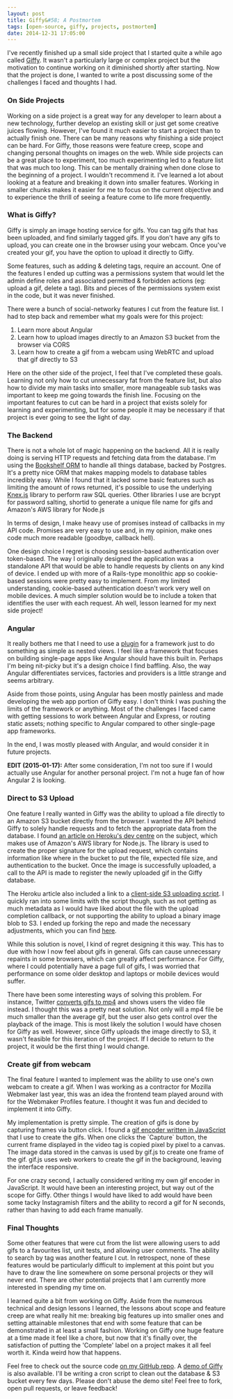 ```yaml
---
layout: post
title: Giffy&#58; A Postmortem
tags: [open-source, giffy, projects, postmortem]
date: 2014-12-31 17:05:00
---
```

I've recently finished up a small side project that I started quite a
while ago called [Giffy](http://giffy.dale.io). It wasn't a particularly large or complex
project but the motivation to continue working on it diminished
shortly after starting. Now that the project is done, I wanted to
write a post discussing some of the challenges I faced and thoughts I
had.

### On Side Projects

Working on a side project is a great way for any developer to learn
about a new technology, further develop an existing skill or just get
some creative juices flowing. However, I've found it much easier to
start a project than to actually finish one. There can be many reasons
why finishing a side project can be hard. For Giffy, those reasons
were feature creep, scope and changing personal thoughts on images on
the web. While side projects can be a great place to experiment, too
much experimenting led to a feature list that was much too long. This
can be mentally draining when done close to the beginning of a
project. I wouldn't recommend it. I've learned a lot about looking at
a feature and breaking it down into smaller features. Working in
smaller chunks makes it easier for me to focus on the current
objective and to experience the thrill of seeing a feature come to
life more frequently.

### What is Giffy?

Giffy is simply an image hosting service for gifs. You can tag gifs
that has been uploaded, and find similarly tagged gifs. If you don't
have any gifs to upload, you can create one in the browser using your
webcam. Once you've created your gif, you have the option to upload it
directly to Giffy.

Some features, such as adding & deleting tags, require an account. One
of the features I ended up cutting was a permissions system that would
let the admin define roles and associated permitted & forbidden
actions (eg: upload a gif, delete a tag). Bits and pieces of the
permissions system exist in the code, but it was never finished.

There were a bunch of social-networky features I cut from the feature
list. I had to step back and remember what my goals were for this
project:
1.  Learn more about Angular
2.  Learn how to upload images directly to an Amazon S3 bucket from the
    browser via CORS
3.  Learn how to create a gif from a webcam using WebRTC and upload
    that gif directly to S3

Here on the other side of the project, I feel that I've completed
these goals. Learning not only how to cut unnecessary fat from the
feature list, but also how to divide my main tasks into smaller, more
manageable sub tasks was important to keep me going towards the finish
line. Focusing on the important features to cut can be hard in a
project that exists solely for learning and experimenting, but for
some people it may be necessary if that project is ever going to see
the light of day.

### The Backend

There is not a whole lot of magic happening on the backend. All it is
really doing is serving HTTP requests and fetching data from the
database. I'm using the [Bookshelf ORM](http://bookshelfjs.org/) to handle all things database,
backed by Postgres. It's a pretty nice ORM that makes mapping models
to database tables incredibly easy. While I found that it lacked some
basic features such as limiting the amount of rows returned, it's
possible to use the underlying [Knex.js](http://knexjs.org/) library to perform raw SQL
queries. Other libraries I use are bcrypt for password salting,
shortid to generate a unique file name for gifs and Amazon's AWS
library for Node.js

In terms of design, I make heavy use of promises instead of callbacks
in my API code. Promises are very easy to use and, in my opinion, make
ones code much more readable (goodbye, callback hell).

One design choice I regret is choosing session-based authentication
over token-based. The way I originally designed the application was a
standalone API that would be able to handle requests by clients on any
kind of device. I ended up with more of a Rails-type monolithic app so
cookie-based sessions were pretty easy to implement. From my limited
understanding, cookie-based authentication doesn't work very well on
mobile devices. A much simpler solution would be to include a token
that identifies the user with each request. Ah well, lesson learned
for my next side project!

### Angular

It really bothers me that I need to use a [plugin](https://github.com/angular-ui/ui-router) for a framework just
to do something as simple as nested views. I feel like a framework
that focuses on building single-page apps like Angular should have
this built in. Perhaps I'm being nit-picky but it's a design choice I
find baffling. Also, the way Angular differentiates services,
factories and providers is a little strange and seems arbitrary.

Aside from those points, using Angular has been mostly painless and
made developing the web app portion of Giffy easy. I don't think I was
pushing the limits of the framework or anything. Most of the
challenges I faced came with getting sessions to work between Angular
and Express, or routing static assets; nothing specific to Angular
compared to other single-page app frameworks.

In the end, I was mostly pleased with Angular, and would consider it
in future projects.

**EDIT (2015-01-17):** After some consideration, I'm not too sure if I
  would actually use Angular for another personal project. I'm not a
  huge fan of how Angular 2 is looking.

### Direct to S3 Upload

One feature I really wanted in Giffy was the ability to upload a file
directly to an Amazon S3 bucket directly from the browser. I wanted
the API behind Giffy to solely handle requests and to fetch the
appropriate data from the database. I found [an article on Heroku's dev
centre](https://devcenter.heroku.com/articles/s3-upload-node) on the subject, which makes use of Amazon's AWS library for
Node.js. The library is used to create the proper signature for the
upload request, which contains information like where in the bucket to
put the file, expected file size, and authentication to the
bucket. Once the image is successfully uploaded, a call to the API is
made to register the newly uploaded gif in the Giffy database.

The Heroku article also included a link to a [client-side S3 uploading
script](https://github.com/flyingsparx/s3upload-coffee-javascript). I quickly ran into some limits with the script though, such as
not getting as much metadata as I would have liked about the file with
the upload completion callback, or not supporting the ability to
upload a binary image blob to S3. I ended up forking the repo and made
the necessary adjustments, which you can find [here](https://github.com/daleee/s3upload-coffee-javascript).

While this solution is novel, I kind of regret designing it this
way. This has to due with how I now feel about gifs in general. Gifs
can cause unnecessary repaints in some browsers, which can greatly
affect performance. For Giffy, where I could potentially have a page
full of gifs, I was worried that performance on some older desktop and
laptops or mobile devices would suffer.

There have been some interesting ways of solving this problem. For
instance, Twitter [converts gifs to mp4](http://blog.embed.ly/post/89265229166/what-twitter-isnt-telling-you-about-gifs) and shows users the video file
instead. I thought this was a pretty neat solution. Not only will a
mp4 file be much smaller than the average gif, but the user also gets
control over the playback of the image. This is most likely the
solution I would have chosen for Giffy as well. However, since Giffy
uploads the image directly to S3, it wasn't feasible for this
iteration of the project. If I decide to return to the project, it
would be the first thing I would change.

### Create gif from webcam

The final feature I wanted to implement was the ability to use one's
own webcam to create a gif. When I was working as a contractor for
Mozilla Webmaker last year, this was an idea the frontend team played
around with for the Webmaker Profiles feature. I thought it was fun
and decided to implement it into Giffy.

My implementation is pretty simple. The creation of gifs is done by
capturing frames via button click. I found a [gif encoder written in
JavaScript](http://jnordberg.github.io/gif.js/) that I use to create the gifs. When one clicks the
\`Capture\` button, the current frame displayed in the video tag is
copied pixel by pixel to a canvas. The image data stored in the canvas
is used by gif.js to create one frame of the gif. gif.js uses web
workers to create the gif in the background, leaving the interface
responsive.

For one crazy second, I actually considered writing my own gif encoder
in JavaScript. It would have been an interesting project, but way out
of the scope for Giffy. Other things I would have liked to add would
have been some tacky Instagramish filters and the ability to record a
gif for N seconds, rather than having to add each frame manually.

### Final Thoughts

Some other features that were cut from the list were allowing users to
add gifs to a favourites list, unit tests, and allowing user
comments. The ability to search by tag was another feature I cut. In
retrospect, none of these features would be particularly difficult to
implement at this point but you have to draw the line somewhere on
some personal projects or they will never end. There are other
potential projects that I am currently more interested in spending my
time on.

I learned quite a bit from working on Giffy. Aside from the numerous
technical and design lessons I learned, the lessons about scope and
feature creep are what really hit me: breaking big features up into
smaller ones and setting attainable milestones that end with some
feature that can be demonstrated in at least a small fashion. Working
on Giffy one huge feature at a time made it feel like a chore, but now
that it's finally over, the satisfaction of putting the 'Complete'
label on a project makes it all feel worth it. Kinda weird how that
happens.

Feel free to check out the source code [on my GitHub repo](https://github.com/daleee/giffy). A [demo of
Giffy](http://giffy.dale.io/) is also available. I'll be writing a cron script to clean out
the database & S3 bucket every few days. Please don't abuse the demo
site! Feel free to fork, open pull requests, or leave feedback!
